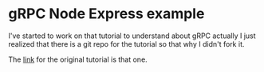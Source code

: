 # gRPC Node Express example

I've started to work on that tutorial to understand about gRPC actually I just realized that there is a git repo for the tutorial so that why I didn't fork it.

The [link](https://blog.logrocket.com/creating-a-crud-api-with-node-express-and-grpc/) for the original tutorial is that one.
